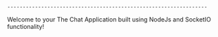 

    ----------------------------------------------------------------- 


Welcome to your The Chat Application built using NodeJs and SocketIO functionality!